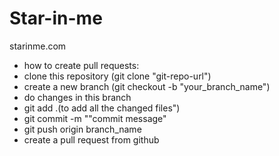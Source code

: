 # Star-in-me
starinme.com 
- how to create pull requests:
- clone this repository (git clone "git-repo-url")
- create a new branch (git checkout -b "your_branch_name")
- do changes in this branch
- git add .(to add all the changed files")
- git commit -m ""commit message"
- git push origin branch_name
- create a pull request from github
